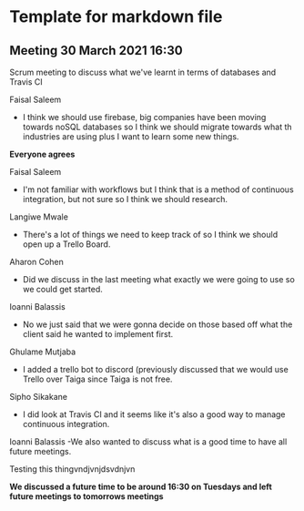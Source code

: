 # Template for markdown file

## Meeting 30 March 2021 16:30

Scrum meeting to discuss what we've learnt in terms of databases and Travis CI

Faisal Saleem
- I think we should use firebase, big companies have been moving towards noSQL databases so I think we should migrate towards what th industries are using plus I want to learn some new things.

**Everyone agrees**

Faisal Saleem
- I'm not familiar with workflows but I think that is a method of continuous integration, but not sure so I think we should research.

Langiwe Mwale
- There's a lot of things we need to keep track of so I think we should open up a Trello Board.

Aharon Cohen
- Did we discuss in the last meeting what exactly we were going to use so we could get started.

Ioanni Balassis
- No we just said that we were gonna decide on those based off what the client said he wanted to implement first.

Ghulame Mutjaba
- I added a trello bot to discord (previously discussed that we would use Trello over Taiga since Taiga is not free.

Sipho Sikakane
- I did look at Travis CI and it seems like it's also a good way to manage continuous integration.

Ioanni Balassis
-We also wanted to discuss what is a good time to have all future meetings.

Testing this thingvndjvnjdsvdnjvn

**We discussed a future time to be around 16:30 on Tuesdays and left future meetings to tomorrows meetings**




